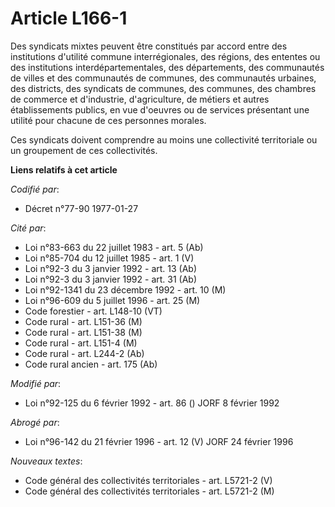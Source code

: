# Article L166-1

Des syndicats mixtes peuvent être constitués par accord entre des institutions d'utilité commune interrégionales, des
régions, des ententes ou des institutions interdépartementales, des départements, des communautés de villes et des
communautés de communes, des communautés urbaines, des districts, des syndicats de communes, des communes, des chambres de
commerce et d'industrie, d'agriculture, de métiers et autres établissements publics, en vue d'oeuvres ou de services
présentant une utilité pour chacune de ces personnes morales.

Ces syndicats doivent comprendre au moins une collectivité territoriale ou un groupement de ces collectivités.

**Liens relatifs à cet article**

_Codifié par_:

  - Décret n°77-90 1977-01-27

_Cité par_:

  - Loi n°83-663 du 22 juillet 1983 - art. 5 (Ab)
  - Loi n°85-704 du 12 juillet 1985 - art. 1 (V)
  - Loi n°92-3 du 3 janvier 1992 - art. 13 (Ab)
  - Loi n°92-3 du 3 janvier 1992 - art. 31 (Ab)
  - Loi n°92-1341 du 23 décembre 1992 - art. 10 (M)
  - Loi n°96-609 du 5 juillet 1996 - art. 25 (M)
  - Code forestier - art. L148-10 (VT)
  - Code rural - art. L151-36 (M)
  - Code rural - art. L151-38 (M)
  - Code rural - art. L151-4 (M)
  - Code rural - art. L244-2 (Ab)
  - Code rural ancien - art. 175 (Ab)

_Modifié par_:

  - Loi n°92-125 du 6 février 1992 - art. 86 () JORF 8 février 1992

_Abrogé par_:

  - Loi n°96-142 du 21 février 1996 - art. 12 (V) JORF 24 février 1996

_Nouveaux textes_:

  - Code général des collectivités territoriales - art. L5721-2 (V)
  - Code général des collectivités territoriales - art. L5721-2 (M)
